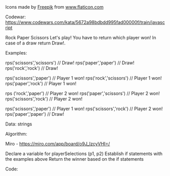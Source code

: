 <div>Icons made by <a href="https://www.freepik.com" title="Freepik">Freepik</a> from <a href="https://www.flaticon.com/" title="Flaticon">www.flaticon.com</a></div>

Codewar: https://www.codewars.com/kata/5672a98bdbdd995fad00000f/train/javascript

Rock Paper Scissors
Let's play! You have to return which player won! In case of a draw return Draw!.

Examples:

rps('scissors','scissors') // Draw!
rps('paper','paper') // Draw!
rps('rock','rock') // Draw!

rps('scissors','paper') // Player 1 won!
rps('rock','scissors') // Player 1 won!
rps('paper','rock') // Player 1 won!

rps ('rock','paper') // Player 2 won!
rps('paper','scissors') // Player 2 won!
rps('scissors','rock') // Player 2 won!

rps('scissors','paper') // Player 1 won!
rps('scissors','rock') // Player 2 won!
rps('paper','paper') // Draw!

Data: strings

Algorithm:

Miro - https://miro.com/app/board/o9J_lzcyVHI=/

Declare a variable for playerSelections (p1, p2)
Establish if statements with the examples above
Return the winner based on the if statements

Code:
